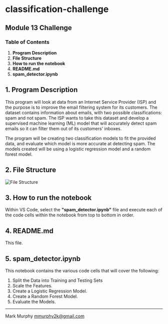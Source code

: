 # classification-challenge
## Module 13 Challenge
### Table of Contents
1. **Program Description**
2. **File Structure**
3. **How to run the notebook**
4. **README.md**
5. **spam_detector.ipynb**


## 1. **Program Description**

This program will look at data from an Internet Service Provider (ISP) and the purpose is to improve the email filtering system for its customers. The dataset contains information about emails, with two possible classifications: spam and not spam. The ISP wants to take this dataset and develop a supervised machine learning (ML) model that will accurately detect spam emails so it can filter them out of its customers' inboxes.

The program will be creating two classification models to fit the provided data, and evaluate which model is more accurate at detecting spam. The models created will be using a logistic regression model and a random forest model.


## 2. **File Structure**

![File Structure](<Screenshot 2025-01-12 at 12.53.24 AM.png>)


## 3. **How to run the notebook**

Within VS Code, select the **"spam_detector.ipynb"** file and execute each of the code cells within the notebook from top to bottom in order.


## 4. **README.md**

This file. 


## 5. **spam_detector.ipynb**

This notebook contains the various code cells that will cover the following:

1. Split the Data into Training and Testing Sets
2. Scale the Features.
3. Create a Logistic Regression Model.
4. Create a Random Forest Model.
5. Evaluate the Models.



---------------------------------------------

Mark Murphy mmurphy2k@gmail.com
